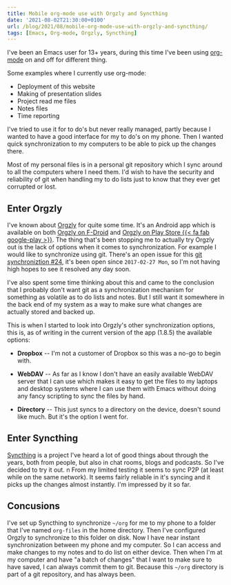 ```yaml
---
title: Mobile org-mode use with Orgzly and Syncthing
date: '2021-08-02T21:30:00+0100'
url: /blog/2021/08/mobile-org-mode-use-with-orgzly-and-syncthing/
tags: [Emacs, Org-mode, Orgzly, Syncthing]
---
```


I've been an Emacs user for 13+ years, during this time I've been using
[org-mode](https://orgmode.org/) on and off for different thing.

Some examples where I currently use org-mode:

- Deployment of this website
- Making of presentation slides
- Project read me files
- Notes files
- Time reporting

I've tried to use it for to do's but never really managed, partly because I
wanted to have a good interface for my to do's on my phone. Then I wanted
quick synchronization to my computers to be able to pick up the changes
there.

Most of my personal files is in a personal git repository which I sync around
to all the computers where I need them. I'd wish to have the security and
reliability of git when handling my to do lists just to know that they ever
get corrupted or lost.

## Enter Orgzly

I've known about [Orgzly](http://www.orgzly.com/) for quite some time. It's an Android app which is
available on both [Orgzly on F-Droid](https://f-droid.org/packages/com.orgzly/) and
[Orgzly on Play Store {{< fa fab google-play >}}](https://play.google.com/store/apps/details?id=com.orgzly). The thing
that's been stopping me to actually try Orgzly out is the lack of options
when it comes to synchronization. For example I would like to synchronize
using git. There's an open issue for this [git synchroniztion #24](https://github.com/orgzly/orgzly-android/issues/24), it's been
open since `2017-02-27 Mon`, so I'm not having high hopes to see it resolved
any day soon.

I've also spent some time thinking about this and came to the conclusion that
I probably don't want git as a synchronization mechanism for something as
volatile as to do lists and notes. But I still want it somewhere in the back
end of my system as a way to make sure what changes are actually stored and
backed up.

This is when I started to look into Orgzly's other synchronization options,
this is, as of writing in the current version of the app (1.8.5) the
available options:

- **Dropbox** -- I'm not a customer of Dropbox so this was a no-go to begin
  with.

- **WebDAV** -- As far as I know I don't have an easily available WebDAV server
  that I can use which makes it easy to get the files to my laptops and
  desktop systems where I can use them with Emacs without doing any fancy
  scripting to sync the files by hand.

- **Directory** -- This just syncs to a directory on the device, doesn't sound
  like much. But it's the option I went for.

## Enter Syncthing

[Syncthing](https://syncthing.net/) is a project I've heard a lot of good things about through the
years, both from people, but also in chat rooms, blogs and podcasts. So I've
decided to try it out.
n
From my limited testing it seems to sync P2P (at least while on the same
network). It seems fairly reliable in it's syncing and it picks up the
changes almost instantly. I'm impressed by it so far.

## Concusions

I've set up Syncthing to synchronize `~/org` for me to my phone to a folder
that I've named `org-files` in the home directory. Then I've configured
Orgzly to synchronize to this folder on disk. Now I have near instant
synchronization between my phone and my computer. So I can access and make
changes to my notes and to do list on either device. Then when I'm at my
computer and have "a batch of changes" that I want to make sure to have
saved, I can always commit them to git. Because this `~/org` directory is
part of a git repository, and has always been.

